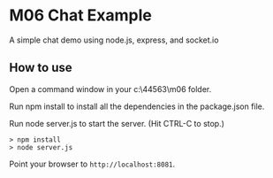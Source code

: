 # M06 Chat Example

A simple chat demo using node.js, express, and socket.io

## How to use

Open a command window in your c:\44563\m06 folder.

Run npm install to install all the dependencies in the package.json file.

Run node server.js to start the server.  (Hit CTRL-C to stop.)

```
> npm install
> node server.js
```

Point your browser to `http://localhost:8081`. 
